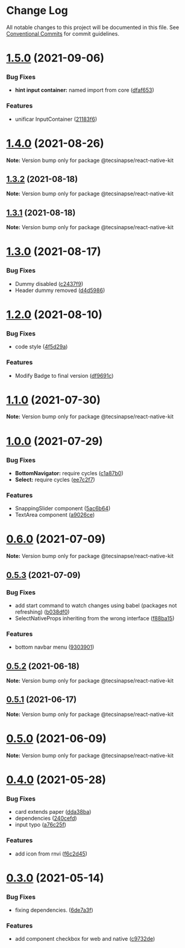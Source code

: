 # Change Log

All notable changes to this project will be documented in this file.
See [Conventional Commits](https://conventionalcommits.org) for commit guidelines.

# [1.5.0](https://github.com/tecsinapse/design-system/compare/@tecsinapse/react-native-kit@1.4.0...@tecsinapse/react-native-kit@1.5.0) (2021-09-06)


### Bug Fixes

* **hint input container:** named import from core ([dfaf653](https://github.com/tecsinapse/design-system/commit/dfaf6534cf4147084fb4f83678be33f219201b91))


### Features

* unificar InputContainer ([21183f6](https://github.com/tecsinapse/design-system/commit/21183f6147810bf89be562787da277e49dde3ed4))





# [1.4.0](https://github.com/tecsinapse/design-system/compare/@tecsinapse/react-native-kit@1.3.2...@tecsinapse/react-native-kit@1.4.0) (2021-08-26)

**Note:** Version bump only for package @tecsinapse/react-native-kit





## [1.3.2](https://github.com/tecsinapse/design-system/compare/@tecsinapse/react-native-kit@1.3.1...@tecsinapse/react-native-kit@1.3.2) (2021-08-18)

**Note:** Version bump only for package @tecsinapse/react-native-kit





## [1.3.1](https://github.com/tecsinapse/design-system/compare/@tecsinapse/react-native-kit@1.3.0...@tecsinapse/react-native-kit@1.3.1) (2021-08-18)

**Note:** Version bump only for package @tecsinapse/react-native-kit





# [1.3.0](https://github.com/tecsinapse/design-system/compare/@tecsinapse/react-native-kit@1.2.0...@tecsinapse/react-native-kit@1.3.0) (2021-08-17)


### Bug Fixes

* Dummy disabled ([c2437f9](https://github.com/tecsinapse/design-system/commit/c2437f9134ccaa97134d4bd0b15c7875a86178c4))
* Header dummy removed ([d4d5986](https://github.com/tecsinapse/design-system/commit/d4d59864988aee9371bb3391954401828f267e3c))





# [1.2.0](https://github.com/tecsinapse/design-system/compare/@tecsinapse/react-native-kit@1.1.0...@tecsinapse/react-native-kit@1.2.0) (2021-08-10)


### Bug Fixes

* code style ([4f5d29a](https://github.com/tecsinapse/design-system/commit/4f5d29a4e71cbf0147d095bab49793d9bbc17d18))


### Features

* Modify Badge to final version ([df9691c](https://github.com/tecsinapse/design-system/commit/df9691c996ac658bc9669456679e514ca8a74421))





# [1.1.0](https://github.com/tecsinapse/design-system/compare/@tecsinapse/react-native-kit@1.0.0...@tecsinapse/react-native-kit@1.1.0) (2021-07-30)

**Note:** Version bump only for package @tecsinapse/react-native-kit





# [1.0.0](https://github.com/tecsinapse/design-system/compare/@tecsinapse/react-native-kit@0.6.0...@tecsinapse/react-native-kit@1.0.0) (2021-07-29)


### Bug Fixes

* **BottomNavigator:** require cycles ([c1a87b0](https://github.com/tecsinapse/design-system/commit/c1a87b0b91c0b8573dc94ceb953bafb4c948f788))
* **Select:** require cycles ([ee7c2f7](https://github.com/tecsinapse/design-system/commit/ee7c2f7dcd17ecb1c99de090066376ead1230a58))


### Features

* SnappingSlider component ([5ac6b64](https://github.com/tecsinapse/design-system/commit/5ac6b64fe82005c06b6b3444906b56e944e91130))
* TextArea component ([a9026ce](https://github.com/tecsinapse/design-system/commit/a9026ceb9d7b9562776218ebed245f816de09292))





# [0.6.0](https://github.com/tecsinapse/design-system/compare/@tecsinapse/react-native-kit@0.5.3...@tecsinapse/react-native-kit@0.6.0) (2021-07-09)

**Note:** Version bump only for package @tecsinapse/react-native-kit





## [0.5.3](https://github.com/tecsinapse/design-system/compare/@tecsinapse/react-native-kit@0.5.2...@tecsinapse/react-native-kit@0.5.3) (2021-07-09)


### Bug Fixes

* add start command to watch changes using babel (packages not refreshing) ([b038df0](https://github.com/tecsinapse/design-system/commit/b038df008a56f2299e3bbc321f662cad19c1b33d))
* SelectNativeProps inheriting from the wrong interface ([f88ba15](https://github.com/tecsinapse/design-system/commit/f88ba1589d294e1192817eef713718cbd3e4ca1a))


### Features

* bottom navbar menu ([9303901](https://github.com/tecsinapse/design-system/commit/93039010dd213af2eb351a66f63aa859de47c420))





## [0.5.2](https://github.com/tecsinapse/design-system/compare/@tecsinapse/react-native-kit@0.5.1...@tecsinapse/react-native-kit@0.5.2) (2021-06-18)

**Note:** Version bump only for package @tecsinapse/react-native-kit





## [0.5.1](https://github.com/tecsinapse/design-system/compare/@tecsinapse/react-native-kit@0.5.0...@tecsinapse/react-native-kit@0.5.1) (2021-06-17)

**Note:** Version bump only for package @tecsinapse/react-native-kit





# [0.5.0](https://github.com/tecsinapse/design-system/compare/@tecsinapse/react-native-kit@0.4.0...@tecsinapse/react-native-kit@0.5.0) (2021-06-09)

**Note:** Version bump only for package @tecsinapse/react-native-kit





# [0.4.0](https://github.com/tecsinapse/design-system/compare/@tecsinapse/react-native-kit@0.3.0...@tecsinapse/react-native-kit@0.4.0) (2021-05-28)


### Bug Fixes

* card extends paper ([dda38ba](https://github.com/tecsinapse/design-system/commit/dda38ba70852f3217aec062a1a896d0655ab6f48))
* dependencies ([240cefd](https://github.com/tecsinapse/design-system/commit/240cefd65f72a0e7053e4445509eb42f29b50499))
* input typo ([a76c25f](https://github.com/tecsinapse/design-system/commit/a76c25fbdd3d2432dea3fddf7db2d0b4e5d6d564))


### Features

* add icon from rnvi ([f6c2d45](https://github.com/tecsinapse/design-system/commit/f6c2d45eeefc7aad0384a86d36af233f59570e99))





# [0.3.0](https://github.com/tecsinapse/design-system/compare/@tecsinapse/react-native-kit@0.2.2...@tecsinapse/react-native-kit@0.3.0) (2021-05-14)


### Bug Fixes

* fixing dependencies. ([6de7a3f](https://github.com/tecsinapse/design-system/commit/6de7a3f48740ce481ba25be4394f75e42f409a0d))


### Features

* add component checkbox for web and native ([c9732de](https://github.com/tecsinapse/design-system/commit/c9732de08d707455786d494aa66679d3411ad340))

